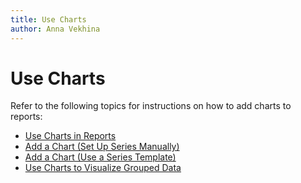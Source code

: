 ```yaml
---
title: Use Charts
author: Anna Vekhina
---
```

# Use Charts

Refer to the following topics for instructions on how to add charts to reports:

* [Use Charts in Reports](use-charts/use-charts-in-reports.md)
* [Add a Chart (Set Up Series Manually)](use-charts/add-a-chart-set-up-series-manually.md)
* [Add a Chart (Use a Series Template)](use-charts/add-a-chart-use-a-series-template.md)
* [Use Charts to Visualize Grouped Data](use-charts/use-charts-to-visualize-grouped-data.md)
